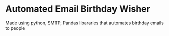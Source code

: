 # Automated Email Birthday Wisher
Made using python, SMTP, Pandas libararies that automates birthday emails to people 
